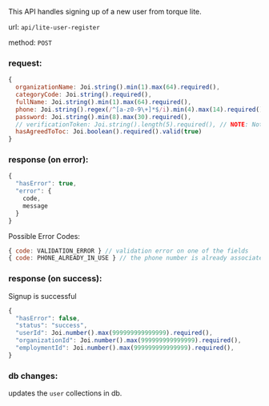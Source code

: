 This API handles signing up of a new user from torque lite.

url: `api/lite-user-register`

method: `POST`

### request: 
```js
{
  organizationName: Joi.string().min(1).max(64).required(),
  categoryCode: Joi.string().required(),
  fullName: Joi.string().min(1).max(64).required(),
  phone: Joi.string().regex(/^[a-z0-9\+]*$/i).min(4).max(14).required(),
  password: Joi.string().min(8).max(30).required(),
  // verificationToken: Joi.string().length(5).required(), // NOTE: Not currently validating user
  hasAgreedToToc: Joi.boolean().required().valid(true)
}
```

### response (on error):
```js
{
  "hasError": true,
  "error": {
    code,
    message
  }
}
```

Possible Error Codes:
```js
{ code: VALIDATION_ERROR } // validation error on one of the fields
{ code: PHONE_ALREADY_IN_USE } // the phone number is already associated
```

### response (on success):
Signup is successful
```js
{
  "hasError": false,
  "status": "success",
  "userId": Joi.number().max(999999999999999).required(),
  "organizationId": Joi.number().max(999999999999999).required(),
  "employmentId": Joi.number().max(999999999999999).required(),
}
```

### db changes:
updates the `user` collections in db.